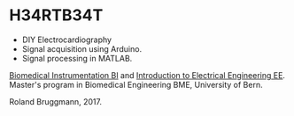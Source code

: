 # H34RTB34T

- DIY Electrocardiography
- Signal acquisition using Arduino.
- Signal processing in MATLAB.

[Biomedical Instrumentation BI](http://www.bme.master.unibe.ch/studies/curriculum/list_of_courses/biomedical_instrumentation/) and 
[Introduction to Electrical Engineering EE](http://www.bme.master.unibe.ch/studies/curriculum/list_of_courses/introduction_to_electrical_engineering/).<br>
Master's program in Biomedical Engineering BME, University of Bern.

Roland Bruggmann, 2017.
